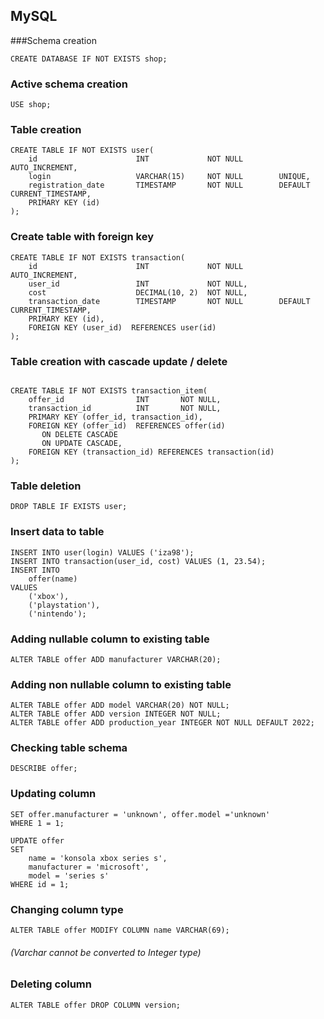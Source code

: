 ## MySQL

###Schema creation
```mysql
CREATE DATABASE IF NOT EXISTS shop;
```

### Active schema creation
```mysql
USE shop;
```

### Table creation
```mysql
CREATE TABLE IF NOT EXISTS user(
    id                      INT             NOT NULL        AUTO_INCREMENT,
    login                   VARCHAR(15)     NOT NULL        UNIQUE,
    registration_date       TIMESTAMP       NOT NULL        DEFAULT CURRENT_TIMESTAMP,
    PRIMARY KEY (id)
);
```
### Create table with foreign key
```mysql
CREATE TABLE IF NOT EXISTS transaction(
    id                      INT             NOT NULL        AUTO_INCREMENT,
    user_id                 INT             NOT NULL,
    cost                    DECIMAL(10, 2)  NOT NULL,
    transaction_date        TIMESTAMP       NOT NULL        DEFAULT CURRENT_TIMESTAMP,
    PRIMARY KEY (id),
    FOREIGN KEY (user_id)  REFERENCES user(id)
);
```
### Table creation with cascade update / delete
```mysql

CREATE TABLE IF NOT EXISTS transaction_item(
    offer_id                INT       NOT NULL,
    transaction_id          INT       NOT NULL,
    PRIMARY KEY (offer_id, transaction_id),
    FOREIGN KEY (offer_id)  REFERENCES offer(id)
       ON DELETE CASCADE
       ON UPDATE CASCADE,
    FOREIGN KEY (transaction_id) REFERENCES transaction(id)
);
```

### Table deletion
```mysql 
DROP TABLE IF EXISTS user;
```

### Insert data to table
```mysql
INSERT INTO user(login) VALUES ('iza98');
INSERT INTO transaction(user_id, cost) VALUES (1, 23.54);
INSERT INTO
    offer(name)
VALUES
    ('xbox'),
    ('playstation'),
    ('nintendo');
```
### Adding nullable column to existing table
```mysql
ALTER TABLE offer ADD manufacturer VARCHAR(20);
```

### Adding non nullable column to existing table
```mysql
ALTER TABLE offer ADD model VARCHAR(20) NOT NULL;
ALTER TABLE offer ADD version INTEGER NOT NULL;
ALTER TABLE offer ADD production_year INTEGER NOT NULL DEFAULT 2022;
```

### Checking table schema
```mysql
DESCRIBE offer;
```

### Updating column
```mysql 
SET offer.manufacturer = 'unknown', offer.model ='unknown'
WHERE 1 = 1;
```
```mysql
UPDATE offer
SET
    name = 'konsola xbox series s',
    manufacturer = 'microsoft',
    model = 'series s'
WHERE id = 1;
```

### Changing column type
```mysql
ALTER TABLE offer MODIFY COLUMN name VARCHAR(69);
```
###### (Varchar cannot be converted to Integer type)

### Deleting column
```mysql
ALTER TABLE offer DROP COLUMN version;
```

